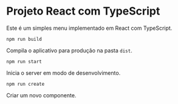 # Projeto React com TypeScript

Este é um simples menu implementado em React com TypeScript.

 `npm run build`

Compila o aplicativo para produção na pasta `dist`.

 `npm run start`

Inicia o server em modo de desenvolvimento.

`npm run create`

Criar um novo componente.
